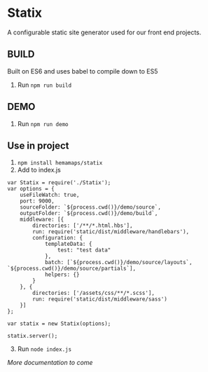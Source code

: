 # Statix
A configurable static site generator used for our front end projects.

## BUILD
Built on ES6 and uses babel
to compile down to ES5

1. Run `npm run build`

## DEMO
1. Run `npm run demo`

## Use in project
1. `npm install hemamaps/statix`
2. Add to index.js
```
var Statix = require('./Statix');
var options = {
    useFileWatch: true,
    port: 9000,
    sourceFolder: `${process.cwd()}/demo/source`,
    outputFolder: `${process.cwd()}/demo/build`,
    middleware: [{
        directories: ['/**/*.html.hbs'],
        run: require('static/dist/middleware/handlebars'),
        configuration: {
            templateData: {
                test: "test data"
            },
            batch: [`${process.cwd()}/demo/source/layouts`, `${process.cwd()}/demo/source/partials`],
            helpers: {}
        }
    }, {
        directories: ['/assets/css/**/*.scss'],
        run: require('static/dist/middleware/sass')
    }]
};

var statix = new Statix(options);

statix.server();

```
3. Run `node index.js`

_More documentation to come_